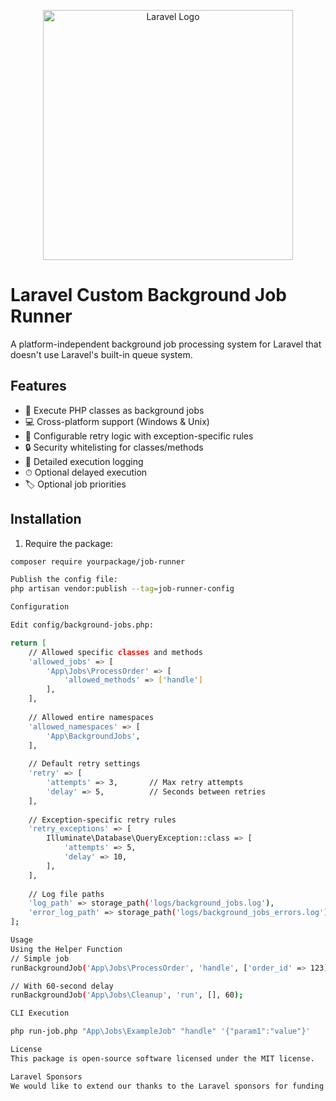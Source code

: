 <p align="center"><a href="https://laravel.com" target="_blank"><img src="https://raw.githubusercontent.com/laravel/art/master/logo-lockup/5%20SVG/2%20CMYK/1%20Full%20Color/laravel-logolockup-cmyk-red.svg" width="400" alt="Laravel Logo"></a></p>

# Laravel Custom Background Job Runner

A platform-independent background job processing system for Laravel that doesn't use Laravel's built-in queue system.

## Features

- 🚀 Execute PHP classes as background jobs
- 💻 Cross-platform support (Windows & Unix)
- 🔄 Configurable retry logic with exception-specific rules
- 🔒 Security whitelisting for classes/methods
- 📝 Detailed execution logging
- ⏱ Optional delayed execution
- 🏷 Optional job priorities

## Installation

1. Require the package:
```bash
composer require yourpackage/job-runner

Publish the config file:
php artisan vendor:publish --tag=job-runner-config

Configuration

Edit config/background-jobs.php:

return [
    // Allowed specific classes and methods
    'allowed_jobs' => [
        'App\Jobs\ProcessOrder' => [
            'allowed_methods' => ['handle']
        ],
    ],
    
    // Allowed entire namespaces
    'allowed_namespaces' => [
        'App\BackgroundJobs',
    ],
    
    // Default retry settings
    'retry' => [
        'attempts' => 3,       // Max retry attempts
        'delay' => 5,          // Seconds between retries
    ],
    
    // Exception-specific retry rules
    'retry_exceptions' => [
        Illuminate\Database\QueryException::class => [
            'attempts' => 5,
            'delay' => 10,
        ],
    ],
    
    // Log file paths
    'log_path' => storage_path('logs/background_jobs.log'),
    'error_log_path' => storage_path('logs/background_jobs_errors.log'),
];

Usage
Using the Helper Function
// Simple job
runBackgroundJob('App\Jobs\ProcessOrder', 'handle', ['order_id' => 123]);

// With 60-second delay
runBackgroundJob('App\Jobs\Cleanup', 'run', [], 60);

CLI Execution

php run-job.php "App\Jobs\ExampleJob" "handle" '{"param1":"value"}'

License
This package is open-source software licensed under the MIT license.

Laravel Sponsors
We would like to extend our thanks to the Laravel sponsors for funding Laravel development



